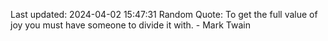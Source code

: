 Last updated: 2024-04-02 15:47:31
Random Quote: To get the full value of joy you must have someone to divide it with. - Mark Twain